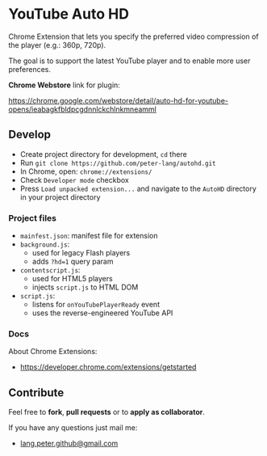 # YouTube Auto HD

Chrome Extension that lets you specify the preferred video compression of the player (e.g.: 360p, 720p).

The goal is to support the latest YouTube player and to enable more user preferences.

**Chrome Webstore** link for plugin:

<https://chrome.google.com/webstore/detail/auto-hd-for-youtube-opens/ieabagkfbldpcgdnnlckchlnkmneamml>

## Develop

- Create project directory for development, `cd` there
- Run `git clone https://github.com/peter-lang/autohd.git`
- In Chrome, open: `chrome://extensions/`
- Check `Developer mode` checkbox
- Press `Load unpacked extension...` and navigate to the `AutoHD` directory in your project directory

### Project files

- `mainfest.json`: manifest file for extension
- `background.js`:
  - used for legacy Flash players
  - adds `?hd=1` query param
- `contentscript.js`:
  - used for HTML5 players
  - injects `script.js` to HTML DOM
- `script.js`:
  - listens for `onYouTubePlayerReady` event
  - uses the reverse-engineered YouTube API

### Docs

About Chrome Extensions:
- <https://developer.chrome.com/extensions/getstarted>

## Contribute

Feel free to **fork**, **pull requests** or to **apply as collaborator**.

If you have any questions just mail me:
- [lang.peter.github@gmail.com](mailto:lang.peter.github@gmail.com?Subject=AutoHD)

